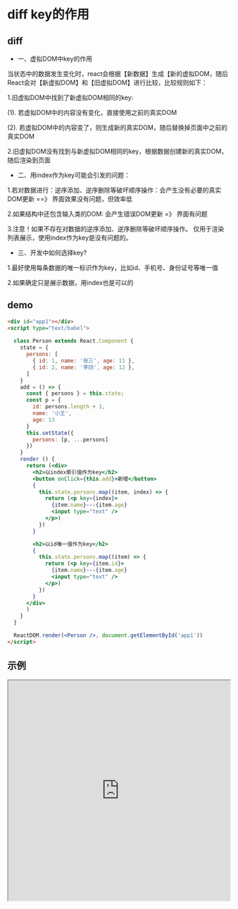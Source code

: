 # diff key的作用

## diff
- 一、虚拟DOM中key的作用


 当状态中的数据发生变化时，react会根据【新数据】生成【新的虚拟DOM，随后React会对【新虚拟DOM】和【旧虚拟DOM】进行比较，比较规则如下：

 1.旧虚拟DOM中找到了新虚拟DOM相同的key:

   (1). 若虚拟DOM中的内容没有变化，直接使用之前的真实DOM

   (2). 若虚拟DOM中的内容变了，则生成新的真实DOM，随后替换掉页面中之前的真实DOM

 2.旧虚拟DOM没有找到与新虚拟DOM相同的key，根据数据创建新的真实DOM，随后渲染到页面


- 二、用index作为key可能会引发的问题：


 1.若对数据进行：逆序添加、逆序删除等破坏顺序操作：会产生没有必要的真实DOM更新 ==》 界面效果没有问题，但效率低

 2.如果结构中还包含输入类的DOM: 会产生错误DOM更新 =》 界面有问题

 3.注意！如果不存在对数据的逆序添加、逆序删除等破坏顺序操作。
   仅用于渲染列表展示，使用index作为key是没有问题的。

- 三、开发中如何选择key?


 1.最好使用每条数据的唯一标识作为key，比如id、手机号、身份证号等唯一值

 2.如果确定只是展示数据，用index也是可以的

## demo
```html
<div id="app1"></div>
<script type="text/babel">
  
  class Person extends React.Component {
    state = {
      persons: [
        { id: 1, name: '张三', age: 11 },
        { id: 2, name: '李四', age: 12 },
      ]
    }
    add = () => {
      const { persons } = this.state;
      const p = {
        id: persons.length + 1,
        name: '小王',
        age: 13
      }
      this.setState({
        persons: [p, ...persons]
      })
    }
    render () {
      return (<div>
        <h2>以index索引值作为key</h2>
        <button onClick={this.add}>新增</button>
        {
          this.state.persons.map((item, index) => {
            return (<p key={index}>
              {item.name}---{item.age}
              <input type="text" />
            </p>)
          })
        }

        <h2>以id唯一值作为key</h2>
        {
          this.state.persons.map((item) => {
            return (<p key={item.id}>
              {item.name}---{item.age}
              <input type="text" />
            </p>)
          })
        }
      </div>
      )
    }
  }

  ReactDOM.render(<Person />, document.getElementById('app1'))
</script>
```

## 示例

<iframe src="https://zhaoyifan.top/study/react/react-test/diff.html" width="100%" height="500px"></iframe>